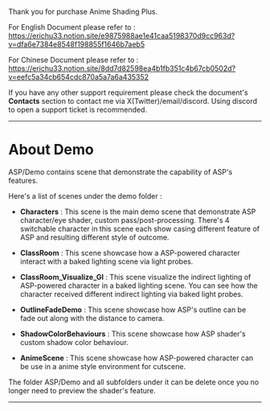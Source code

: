 Thank you for purchase Anime Shading Plus.

For English Document please refer to :
https://erichu33.notion.site/e9875988ae1e41caa5198370d9cc963d?v=dfa6e7384e8548f198855f1646b7aeb5

For Chinese Document please refer to :
https://erichu33.notion.site/8dd7d82598ea4b1fb351c4b67cb0502d?v=eefc5a34cb654cdc870a5a7a6a435352

If you have any other support requirement please check the document's **Contacts** section to contact me via X(Twitter)/email/discord.
Using discord to open a support ticket is recommended.

---

About Demo
====================================
ASP/Demo contains scene that demonstrate the capability of ASP's features.

Here's a list of scenes under the demo folder :

 - **Characters** : This scene is the main demo scene that demonstrate ASP character/eye shader, custom pass/post-processing.
There's 4 switchable character in this scene each show casing different feature of ASP and resulting different style of outcome.

 - **ClassRoom** : This scene showcase how a ASP-powered character interact with a baked lighting scene via light probes.

 - **ClassRoom_Visualize_GI** : This scene visualize the indirect lighting of ASP-powered character in a baked lighting scene. You can see how the character received different indirect lighting via baked light probes.

- **OutlineFadeDemo** : This scene showcase how ASP's outline can be fade out along with the distance to camera.

- **ShadowColorBehaviours** : This scene showcase how ASP shader's custom shadow color behaviour.

- **AnimeScene** :  This scene showcase how ASP-powered character can be use in a anime style environment for cutscene.



The folder ASP/Demo and all subfolders under it can be delete once you no longer need to preview the shader's feature.

---